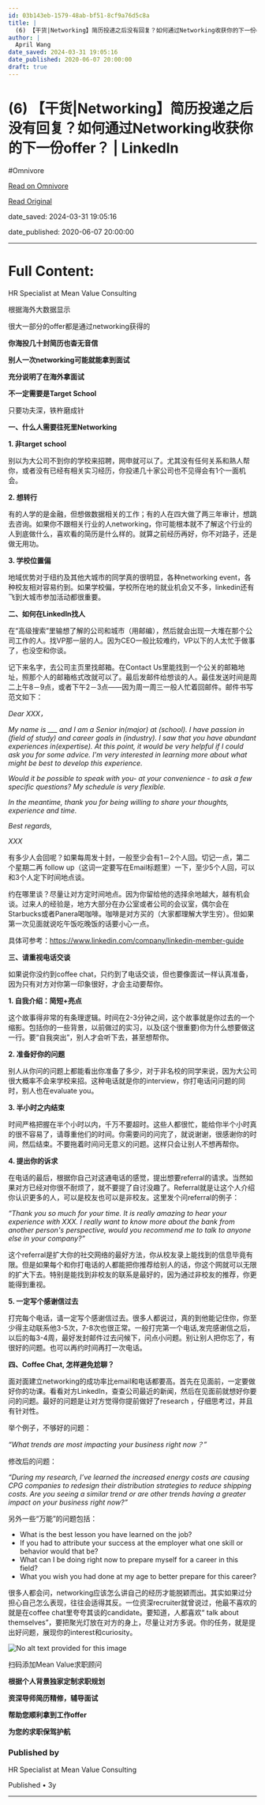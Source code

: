 ```yaml
---
id: 03b143eb-1579-48ab-bf51-8cf9a76d5c8a
title: |
  (6) 【干货|Networking】简历投递之后没有回复？如何通过Networking收获你的下一份offer？ | LinkedIn
author: |
  April Wang
date_saved: 2024-03-31 19:05:16
date_published: 2020-06-07 20:00:00
draft: true
---
```


# (6) 【干货|Networking】简历投递之后没有回复？如何通过Networking收获你的下一份offer？ | LinkedIn
#Omnivore

[Read on Omnivore](https://omnivore.app/me/6-networking-networking-offer-linked-in-18e96c28c6d)

[Read Original](https://www.linkedin.com/pulse/%E5%B9%B2%E8%B4%A7networking%E7%AE%80%E5%8E%86%E6%8A%95%E9%80%92%E4%B9%8B%E5%90%8E%E6%B2%A1%E6%9C%89%E5%9B%9E%E5%A4%8D%E5%A6%82%E4%BD%95%E9%80%9A%E8%BF%87networking%E6%94%B6%E8%8E%B7%E4%BD%A0%E7%9A%84%E4%B8%8B%E4%B8%80%E4%BB%BDoffer-april-wang/)

date_saved: 2024-03-31 19:05:16

date_published: 2020-06-07 20:00:00

--- 

# Full Content: 

[ ](https://www.linkedin.com/in/meanvalueconsult/) 

 HR Specialist at Mean Value Consulting

根据海外大数据显示

很大一部分的offer都是通过networking获得的

**你海投几十封简历也杳无音信**

**别人一次networking可能就能拿到面试** 

**充分说明了在海外拿面试**

**不一定需要是Target School**

只要功夫深，铁杵磨成针

**一、什么人需要往死里Networking**

**1\. 非target school** 

别以为大公司不到你的学校来招聘，网申就可以了。尤其没有任何关系和熟人帮你，或者没有已经有相关实习经历，你投递几十家公司也不见得会有1个一面机会。

**2\. 想转行** 

有的人学的是金融，但想做数据相关的工作；有的人在四大做了两三年审计，想跳去咨询。如果你不跟相关行业的人networking，你可能根本就不了解这个行业的人到底做什么，喜欢看的简历是什么样的。就算之前经历再好，你不对路子，还是做无用功。

**3\. 学校位置偏** 

地域优势对于纽约及其他大城市的同学真的很明显，各种networking event，各种校友相对容易约到。如果学校偏，学校所在地的就业机会又不多，linkedin还有飞到大城市参加活动都很重要。

**二、如何在LinkedIn找人**

在“高级搜索”里输想了解的公司和城市（用邮编），然后就会出现一大堆在那个公司工作的人。找VP那一层的人。因为CEO一般比较难约，VP以下的人太忙于做事了，也没空和你谈。

记下来名字，去公司主页里找邮箱。在Contact Us里能找到一个公关的邮箱地址，照那个人的邮箱格式改就可以了。最后发邮件给想谈的人。最佳发送时间是周二上午8－9点，或者下午2－3点——因为周一周三一般人忙着回邮件。邮件书写范文如下：

_Dear XXX，_

_My name is \_\_\_ and I am a Senior in(major) at (school). I have passion in (field of study) and career goals in (industry). I saw that you have abundant experiences in(expertise). At this point, it would be very helpful if I could ask you for some advice. I'm very interested in learning more about what might be best to develop this experience._

_Would it be possible to speak with you- at your convenience - to ask a few specific questions? My schedule is very flexible._

_In the meantime, thank you for being willing to share your thoughts, experience and time._ 

_Best regards,_

_XXX_

有多少人会回呢？如果每周发十封，一般至少会有1－2个人回。切记一点，第二个星期二再 follow up（这词一定要写在Email标题里）一下，至少5个人回，可以和3个人定下时间地点谈。

约在哪里谈？尽量让对方定时间地点。因为你留给他的选择余地越大，越有机会谈。过来人的经验是，地方大部分在办公室或者公司的会议室，偶尔会在Starbucks或者Panera喝咖啡。咖啡是对方买的（大家都理解大学生穷）。但如果第一次见面就说吃午饭吃晚饭的话要小心一点。

具体可参考：https://www.linkedin.com/company/linkedin-member-guide

**三、请重视电话交谈**

如果说你没约到coffee chat，只约到了电话交谈，但也要像面试一样认真准备，因为只有对方对你第一印象很好，才会主动要帮你。

**1\. 自我介绍：简短+亮点** 

这个故事得非常的有条理逻辑。时间在2-3分钟之间，这个故事就是你过去的一个缩影。包括你的一些背景，以前做过的实习，以及(这个很重要)你为什么想要做这一行。要“自我突出”，别人才会听下去，甚至想帮你。

**2\. 准备好你的问题**

别人从你问的问题上都能看出你准备了多少，对于非名校的同学来说，因为大公司很大概率不会来学校来招。这种电话就是你的interview，你打电话问问题的同时，别人也在evaluate you。

**3\. 半小时之内结束**

时间严格把握在半个小时以内，千万不要超时。这些人都很忙，能给你半个小时真的很不容易了，请尊重他们的时间。你需要问的问完了，就说谢谢，很感谢你的时间，然后结束。不要拖着时间问无意义的问题。这样只会让别人不想再帮你。

**4\. 提出你的诉求**

在电话的最后，根据你自己对这通电话的感觉，提出想要referral的请求。当然如果对方已经对你很不耐烦了，就不要提了自讨没趣了。Referral就是让这个人介绍你认识更多的人，可以是校友也可以是非校友。这里发个问referral的例子：

_“Thank you so much for your time. It is really amazing to hear your experience with XXX. I really want to know more about the bank from another person's perspective, would you recommend me to talk to anyone else in your company?”_

这个referral是扩大你的社交网络的最好方法，你从校友录上能找到的信息毕竟有限。但是如果每个和你打电话的人都能把你推荐给别人的话，你这个网就可以无限的扩大下去。特别是能找到非校友的联系是最好的，因为通过非校友的推荐，你更能得到重视。

**5\. 一定写个感谢信过去**

打完每个电话，请一定写个感谢信过去。很多人都说过，真的到他能记住你，你至少得主动联系他3-5次，7-8次也很正常。一般打完第一个电话,发完感谢信之后，以后的每3-4周，最好发封邮件过去问候下，问点小问题。别让别人把你忘了，有很好的问题。也可以再约时间再打一次电话。

**四、Coffee Chat, 怎样避免尬聊？**

面对面建立networking的成功率比email和电话都要高。首先在见面前，一定要做好你的功课。看看对方LinkedIn，查查公司最近的新闻，然后在见面前就想好你要问的问题。最好的问题是让对方觉得你提前做好了research ，仔细思考过，并且有针对性。

举个例子，不够好的问题：

_“What trends are most impacting your business right now？”_

修改后的问题：

_“During my research, I’ve learned the increased energy costs are causing CPG companies to redesign their distribution strategies to reduce shipping costs. Are you seeing a similar trend or are other trends having a greater impact on your business right now?”_

另外一些“万能”的问题包括：

* What is the best lesson you have learned on the job?
* If you had to attribute your success at the employer what one skill or behavior would that be?
* What can I be doing right now to prepare myself for a career in this field?
* What you wish you had done at my age to better prepare for this career?

 很多人都会问，networking应该怎么讲自己的经历才能脱颖而出。其实如果过分担心自己怎么表现，往往会适得其反。一位资深recruiter就曾说过，他最不喜欢的就是在coffee chat里夸夸其谈的candidate。要知道，人都喜欢“ talk about themselves”，要把聚光灯放在对方的身上，尽量让对方多说。你的任务，就是提出好问题，展现你的interest和curiosity。

![No alt text provided for this image](https://proxy-prod.omnivore-image-cache.app/0x0,sblCctDbyL2Y8QwC_wX6Bv6dPoSqrB5VkhEkf9qsO7nY/https://media.licdn.com/dms/image/C5612AQFDXo3Rs5aatw/article-inline_image-shrink_1000_1488/0/1591631043259?e=1717027200&v=beta&t=cKb6834CagM9FyKSiaCEglShvD05MQ83cMKYGbW6-ZE)

扫码添加Mean Value求职顾问

**根据个人背景独家定制求职规划**

**资深导师简历精修，辅导面试**

**帮助您顺利拿到工作offer**

**为您的求职保驾护航**

###  Published by

HR Specialist at Mean Value Consulting 

 Published • 3y 

---

